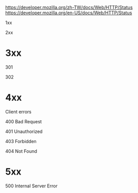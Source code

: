 https://developer.mozilla.org/zh-TW/docs/Web/HTTP/Status
https://developer.mozilla.org/en-US/docs/Web/HTTP/Status

1xx

2xx

# 3xx

301

302

# 4xx

Client errors

400 Bad Request

401 Unauthorized

403 Forbidden

404 Not Found

# 5xx

500 Internal Server Error
